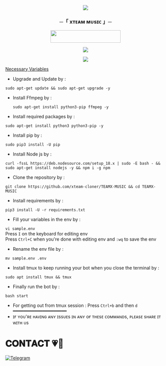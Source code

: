 
<p align="center">
  <img src="https://telegra.ph/file/6d45fbcee50a426e395ee.jpg">
</p>

<h3 align="center">
    ─「 xᴛᴇᴀᴍ ᴍᴜsɪᴄ 」─
</h3>

<p align="center"><a href="https://dashboard.heroku.com/new?template=https://github.com/dattudd/Anonxmusic-"> <img src="https://img.shields.io/badge/Deploy%20On%20Heroku-bringle?style=for-the-badge&logo=heroku" width="220" height="38.45"/></a></p>

<p align="center">
<a href="https://t.me/xteam_cloner"><img src="https://img.shields.io/badge/-Support%20Group-blue.svg?style=for-the-badge&logo=Telegram"></a>
</p>

<p align="center">
<a href="https://t.me/xteam_cloner"><img src="https://img.shields.io/badge/-Support%20Channel-blue.svg?style=for-the-badge&logo=Telegram"></a>
</p>

 [Necessary Variables](https://github.com/xteam-cloner/TEAMX-MUSIC/blob/master/sample.env)
- Upgrade and Update by :

`sudo apt-get update && sudo apt-get upgrade -y`
- Install Ffmpeg by :

  `sudo apt-get install python3-pip ffmpeg -y`
- Install required packages by :

`sudo apt-get install python3 python3-pip -y`
- Install pip by :

`sudo pip3 install -U pip`
- Install Node js by :

`curl -fssL https://deb.nodesource.com/setup_18.x | sudo -E bash - && sudo apt-get install nodejs -y && npm i -g npm`
- Clone the repository by :

`git clone https://github.com/xteam-cloner/TEAMX-MUSIC && cd TEAMX-MUSIC`
- Install requirements by :

`pip3 install -U -r requirements.txt`
- Fill your variables in the env by :

`vi sample.env`<br>
Press `I` on the keyboard for editing env<br>
Press `Ctrl+C` when you're done with editing env and `:wq` to save the env<br>
- Rename the env file by :

`mv sample.env .env`
- Install tmux to keep running your bot when you close the terminal by :

`sudo apt install tmux && tmux`
- Finally run the bot by :

`bash start`
- For getting out from tmux session : Press `Ctrl+b` and then `d`<br>
━━━━━━━━━━━━━━━━━━━━
- ɪғ ʏᴏᴜ'ʀᴇ ʜᴀᴠɪɴɢ ᴀɴʏ ɪssᴜᴇs ɪɴ ᴀɴʏ ᴏғ ᴛʜᴇsᴇ ᴄᴏᴍᴍᴀɴᴅs, ᴘʟᴇᴀsᴇ sʜᴀʀᴇ ɪᴛ ᴡɪᴛʜ ᴜs
    </details>


# 𝐂𝐎𝐍𝐓𝐀𝐂𝐓 💗🥀
<a href="https://t.me/xteam_cloner"><img title="Telegram" src="https://img.shields.io/badge/𝐗𝐓𝐄𝐀𝐌+𝐌𝐔𝐒𝐈𝐂-%23000000.svg?&style=for-the-badge&logo=telegram&logoColor=61DAFB"></a>

